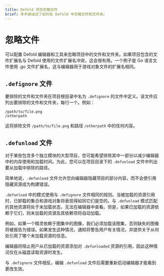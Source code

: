 ```yaml
---
title: Defold 项目忽略文件
brief: 本手册描述了如何在 Defold 中忽略文件和文件夹。
---
```


# 忽略文件

可以配置 Defold 编辑器和工具来忽略项目中的文件和文件夹。如果项目包含的文件扩展名与 Defold 使用的文件扩展名冲突，这会很有用。一个例子是 Go 语言文件使用 .go 文件扩展名，这与编辑器用于游戏对象文件的扩展名相同。

## `.defignore` 文件
要排除的文件和文件夹在项目根目录中名为 `.defignore` 的文件中定义。该文件应列出要排除的文件和文件夹，每行一个。例如：

```
/path/to/file.png
/otherpath
```

这将排除文件 `/path/to/file.png` 和路径 `/otherpath` 中的任何内容。

## `.defunload` 文件

对于某些包含多个独立模块的大型项目，您可能希望排除其中一部分以减少编辑器中的内存使用和加载时间。为此，您可以在项目目录下的 `.defunload` 文件中列出要从加载中排除的路径。

简单地说，`.defunload` 文件允许您向编辑器隐藏项目的部分内容，而不会使引用隐藏资源成为构建错误。

`.defunload` 中的模式使用与 `.defignore` 文件相同的规则。当被加载的资源引用时，已卸载的集合和游戏对象将表现得如同它们是空的。与 `.defunload` 模式匹配的其他资源将处于未加载状态，无法在编辑器中查看。但是，如果已加载的资源依赖于它们，则未加载的资源及其依赖项将自动加载。

例如，如果一个精灵依赖于图集中的图像，我们必须加载该图集，否则缺失的图像将被报告为错误。如果发生这种情况，通知将警告用户有关情况，并提供关于从何处引用了哪个未加载资源的信息。

编辑器将阻止用户从已加载的资源添加对 `.defunloaded` 资源的引用，因此这种情况仅在从磁盘读取资源时发生。

与 `.defignore` 文件相反，编辑 `.defunload` 文件后需要重新启动编辑器才能看到更改生效。